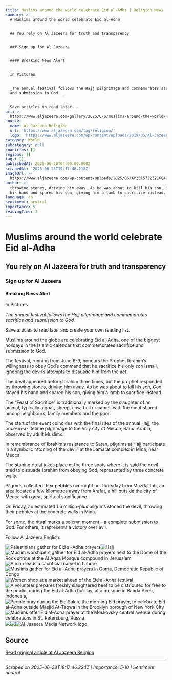 ```yaml
---
title: Muslims around the world celebrate Eid al-Adha | Religion News | Al Jazeera
summary: >-
  # Muslims around the world celebrate Eid al-Adha


  ## You rely on Al Jazeera for truth and transparency


  ### Sign up for Al Jazeera


  #### Breaking News Alert


  In Pictures


  _The annual festival follows the Hajj pilgrimage and commemorates sacrifice
  and submission to God. _


  Save articles to read later...
url: >-
  https://www.aljazeera.com/gallery/2025/6/6/muslims-around-the-world-celebrate-eid-al-adha-3
source:
  name: Al Jazeera Religion
  url: 'https://www.aljazeera.com/tag/religion/'
  logo: 'https://www.aljazeera.com/wp-content/uploads/2019/05/Al-Jazeera-Logo.png'
category: World
subcategory: null
countries: []
regions: []
tags: []
publishedAt: 2025-06-20T04:00:00.000Z
scrapedAt: '2025-06-28T19:17:46.218Z'
imageUrl: >-
  https://www.aljazeera.com/wp-content/uploads/2025/06/AP25157223216842-1749233318.jpg?resize=1200%2C675
author: >-
  throwing stones, driving him away. As he was about to kill his son, God stayed
  his hand and spared his son, giving him a lamb to sacrifice instead.
language: en
sentiment: neutral
importance: 5
readingTime: 3
---
```

# Muslims around the world celebrate Eid al-Adha

## You rely on Al Jazeera for truth and transparency

### Sign up for Al Jazeera

#### Breaking News Alert

In Pictures

_The annual festival follows the Hajj pilgrimage and commemorates sacrifice and submission to God._

Save articles to read later and create your own reading list.

Muslims around the globe are celebrating Eid al-Adha, one of the biggest holidays in the Islamic calendar that commemorates sacrifice and submission to God.

The festival, running from June 6-9, honours the Prophet Ibrahim’s willingness to obey God’s command that he sacrifice his only son Ismail, ignoring the devil’s attempts to dissuade him from the act.

The devil appeared before Ibrahim three times, but the prophet responded by throwing stones, driving him away. As he was about to kill his son, God stayed his hand and spared his son, giving him a lamb to sacrifice instead.

The “Feast of Sacrifice” is traditionally marked by the slaughter of an animal, typically a goat, sheep, cow, bull or camel, with the meat shared among neighbours, family members and the poor.

The start of the event coincides with the final rites of the annual Hajj, the once-in-a-lifetime pilgrimage to the holy city of Mecca, Saudi Arabia, observed by adult Muslims.

In remembrance of Ibrahim’s resistance to Satan, pilgrims at Hajj participate in a symbolic “stoning of the devil” at the Jamarat complex in Mina, near Mecca.

The stoning ritual takes place at the three spots where it is said the devil tried to dissuade Ibrahim from obeying God, represented by three concrete walls.

Pilgrims collected their pebbles overnight on Thursday from Muzdalifah, an area located a few kilometres away from Arafat, a hill outside the city of Mecca with great spiritual significance.

On Friday, an estimated 1.6 million-plus pilgrims stoned the devil, throwing their pebbles at the concrete walls in Mina.

For some, the ritual marks a solemn moment – a complete submission to God. For others, it represents a victory over evil.

Follow Al Jazeera English:

![Palestinians gather for Eid al-Adha prayers](https://www.aljazeera.com/wp-content/uploads/2025/06/AP25157223216842-1749233318.jpg?resize=770%2C513&quality=80)![Hajj](https://www.aljazeera.com/wp-content/uploads/2025/06/AP25157325298566-1749234322.jpg?fit=770%2C514&quality=80)![Muslim worshipers gather for Eid al-Adha prayers next to the Dome of the Rock shrine at the Al Aqsa Mosque compound in Jerusalem](https://www.aljazeera.com/wp-content/uploads/2025/06/AP25157193097444-1749233096.jpg?fit=770%2C514&quality=80)![A man leads a sacrificial camel in Lahore](https://www.aljazeera.com/wp-content/uploads/2025/06/AFP__20250606__49GE862__v1__HighRes__PakistanReligionIslamEid-1749233075.jpg?fit=1170%2C780&quality=80)![Muslims gather for Eid al-Adha prayers in Goma, Democratic Republic of Congo](https://www.aljazeera.com/wp-content/uploads/2025/06/AP25157369108633-1749233111.jpg?fit=770%2C514&quality=80)![Women shop at a market ahead of the Eid al-Adha festival](https://www.aljazeera.com/wp-content/uploads/2025/06/2025-06-06T174041Z_174263799_RC21XEAPSY0K_RTRMADP_3_RELIGION-EID-INDIA-1749235010.jpg?fit=1170%2C780&quality=80)![A volunteer prepares freshly slaughtered beef to be distributed for free to the public, during the Eid al-Adha holiday, at a mosque in Banda Aceh, Indonesia,](https://www.aljazeera.com/wp-content/uploads/2025/06/2025-06-06T093919Z_1968383138_RC2XWEA3VB7T_RTRMADP_3_RELIGION-EID-INDONESIA-1749233120.jpg?fit=1170%2C780&quality=80)![People pray during the Eid Salah, the morning Eid prayer, to celebrate Eid al-Adha outside Masjid At-Taqwa in the Brooklyn borough of New York City](https://www.aljazeera.com/wp-content/uploads/2025/06/2025-06-06T140530Z_1895399812_RC21XEA9LFPZ_RTRMADP_3_RELIGION-EID-USA-1749233130.jpg?fit=1170%2C782&quality=80)![Muslims offer Eid al-Adha prayer at the Moskovsky central avenue during celebrations in St. Petersburg, Russia](https://www.aljazeera.com/wp-content/uploads/2025/06/AP25157223879987-1749233106.jpg?fit=770%2C514&quality=80)![](https://www.aljazeera.com/static/media/error-icon.c8fb9e1b.svg)![](https://www.aljazeera.com/static/media/right-mark-icon.3a446adc.svg)![Al Jazeera Media Network logo](https://www.aljazeera.com/static/media/aj-footer-logo.bac952ad.svg)


## Source

[Read original article at Al Jazeera Religion](https://www.aljazeera.com/gallery/2025/6/6/muslims-around-the-world-celebrate-eid-al-adha-3)

---

*Scraped on 2025-06-28T19:17:46.224Z | Importance: 5/10 | Sentiment: neutral*